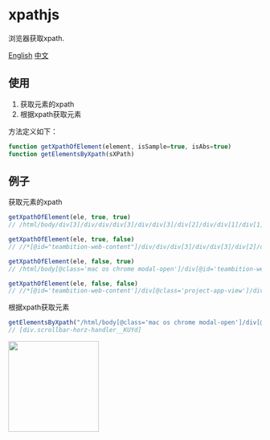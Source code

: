 # xpathjs

浏览器获取xpath.

[English](https://github.com/xo1988/xpathjs/blob/main/README.md)
[中文](https://github.com/xo1988/xpathjs/blob/main/README_zh.md)

## 使用

1. 获取元素的xpath
2. 根据xpath获取元素

方法定义如下：

```javascript
function getXpathOfElement(element, isSample=true, isAbs=true)
function getElementsByXpath(sXPath)
```

## 例子

获取元素的xpath

```javascript
getXpathOfElement(ele, true, true)
// /html/body/div[3]/div/div/div[3]/div/div[3]/div[2]/div/div[1]/div[1]/div[3]/div/div

getXpathOfElement(ele, true, false)
// //*[@id="teambition-web-content"]/div/div/div[3]/div/div[3]/div[2]/div/div[1]/div[1]/div[3]/div/div

getXpathOfElement(ele, false, true)
// /html/body[@class='mac os chrome modal-open']/div[@id='teambition-web-content']/div[@class='project-app-view']/div[@class='project-app-inner']/div[@class='smart-group-view fade in']/div[@class='agile-view']/div[@class='agile-view-wrapper']/div[@class='table-board-view']/div[@class='bi-table__k1IR']/div[@class='swim-table__oo_M']/div[@class='swim-grid__0FuN']/div[@class='scrollbar-filling-space__g3rY']/div[@class='scrollbar-horz-container__xHRO']/div[@class='scrollbar-horz-handler__KUYd']

getXpathOfElement(ele, false, false)
// //*[@id='teambition-web-content']/div[@class='project-app-view']/div[@class='project-app-inner']/div[@class='smart-group-view fade in']/div[@class='agile-view']/div[@class='agile-view-wrapper']/div[@class='table-board-view']/div[@class='bi-table__k1IR']/div[@class='swim-table__oo_M']/div[@class='swim-grid__0FuN']/div[@class='scrollbar-filling-space__g3rY']/div[@class='scrollbar-horz-container__xHRO']/div[@class='scrollbar-horz-handler__KUYd']
```

根据xpath获取元素

```javascript
getElementsByXpath("/html/body[@class='mac os chrome modal-open']/div[@id='teambition-web-content']/div[@class='project-app-view']/div[@class='project-app-inner']/div[@class='smart-group-view fade in']/div[@class='agile-view']/div[@class='agile-view-wrapper']/div[@class='table-board-view']/div[@class='bi-table__k1IR']/div[@class='swim-table__oo_M']/div[@class='swim-grid__0FuN']/div[@class='scrollbar-filling-space__g3rY']/div[@class='scrollbar-horz-container__xHRO']/div[@class='scrollbar-horz-handler__KUYd']")
// [div.scrollbar-horz-handler__KUYd]
````

<img src="https://github.com/xo1988/xpathjs/blob/develop/bmc_qr.png" width="180">
